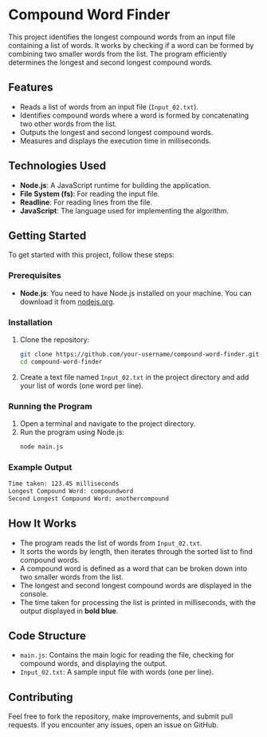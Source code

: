 
# Compound Word Finder

This project identifies the longest compound words from an input file containing a list of words. It works by checking if a word can be formed by combining two smaller words from the list. The program efficiently determines the longest and second longest compound words.

## Features

- Reads a list of words from an input file (`Input_02.txt`).
- Identifies compound words where a word is formed by concatenating two other words from the list.
- Outputs the longest and second longest compound words.
- Measures and displays the execution time in milliseconds.

## Technologies Used

- **Node.js**: A JavaScript runtime for building the application.
- **File System (fs)**: For reading the input file.
- **Readline**: For reading lines from the file.
- **JavaScript**: The language used for implementing the algorithm.

## Getting Started

To get started with this project, follow these steps:

### Prerequisites

- **Node.js**: You need to have Node.js installed on your machine. You can download it from [nodejs.org](https://nodejs.org/).

### Installation

1. Clone the repository:
   ```bash
   git clone https://github.com/your-username/compound-word-finder.git
   cd compound-word-finder
   ```

2. Create a text file named `Input_02.txt` in the project directory and add your list of words (one word per line).

### Running the Program

1. Open a terminal and navigate to the project directory.
2. Run the program using Node.js:
   ```bash
   node main.js
   ```

### Example Output

```bash
Time taken: 123.45 milliseconds
Longest Compound Word: compoundword
Second Longest Compound Word: anothercompound
```

## How It Works

- The program reads the list of words from `Input_02.txt`.
- It sorts the words by length, then iterates through the sorted list to find compound words.
- A compound word is defined as a word that can be broken down into two smaller words from the list.
- The longest and second longest compound words are displayed in the console.
- The time taken for processing the list is printed in milliseconds, with the output displayed in **bold blue**.

## Code Structure

- `main.js`: Contains the main logic for reading the file, checking for compound words, and displaying the output.
- `Input_02.txt`: A sample input file with words (one per line).

## Contributing

Feel free to fork the repository, make improvements, and submit pull requests. If you encounter any issues, open an issue on GitHub.
